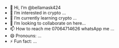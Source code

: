 - 👋 Hi, I’m @bellamask424
- 👀 I’m interested in crypto ...
- 🌱 I’m currently learning crypto   ...
- 💞️ I’m looking to collaborate on here...
- 📫 How to reach me 07064714626 whatsApp me ...
- 😄 Pronouns: ...
- ⚡ Fun fact: ...

<!---
bellamask424/bellamask424 is a ✨ special ✨ repository because its `README.md` (this file) appears on your GitHub profile.
You can click the Preview link to take a look at your changes.
--->
